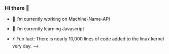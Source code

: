 ### Hi there 👋

- 🔭 I’m currently working on
      Machine-Name-API

- 🌱 I’m currently learning Javascript

- ⚡ Fun fact: There is nearly 10,000 lines of code added to the linux kernel very day.
-->
